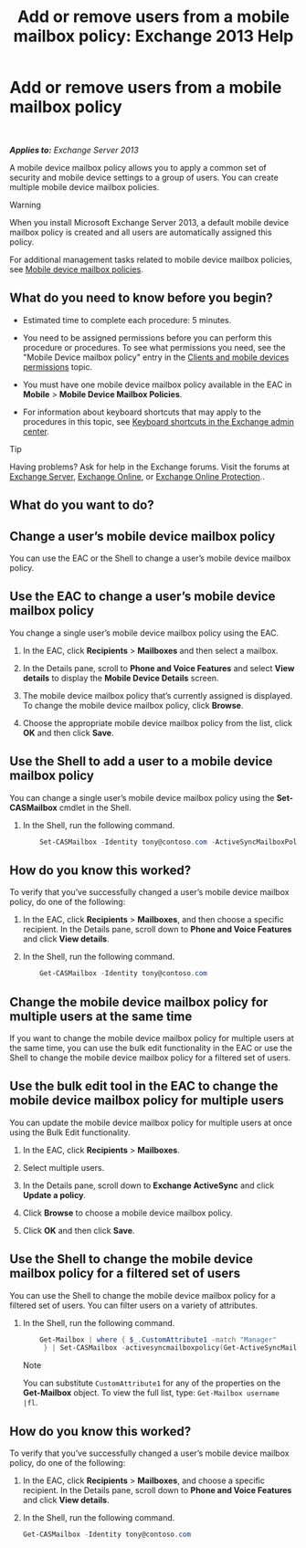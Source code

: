 ﻿---
title: 'Add or remove users from a mobile mailbox policy: Exchange 2013 Help'
TOCTitle: Add or remove users from a mobile mailbox policy
ms:assetid: 4ca8e395-c074-4165-b788-16fae3e2ccab
ms:mtpsurl: https://technet.microsoft.com/en-us/library/Aa997929(v=EXCHG.150)
ms:contentKeyID: 49318497
ms.date: 12/09/2016
mtps_version: v=EXCHG.150
---

# Add or remove users from a mobile mailbox policy

 

_**Applies to:** Exchange Server 2013_


A mobile device mailbox policy allows you to apply a common set of security and mobile device settings to a group of users. You can create multiple mobile device mailbox policies.


> [!WARNING]
> When you install Microsoft Exchange Server 2013, a default mobile device mailbox policy is created and all users are automatically assigned this policy.



For additional management tasks related to mobile device mailbox policies, see [Mobile device mailbox policies](mobile-device-mailbox-policies-exchange-2013-help.md).

## What do you need to know before you begin?

  - Estimated time to complete each procedure: 5 minutes.

  - You need to be assigned permissions before you can perform this procedure or procedures. To see what permissions you need, see the "Mobile Device mailbox policy" entry in the [Clients and mobile devices permissions](clients-and-mobile-devices-permissions-exchange-2013-help.md) topic.

  - You must have one mobile device mailbox policy available in the EAC in **Mobile** \> **Mobile Device Mailbox Policies**.

  - For information about keyboard shortcuts that may apply to the procedures in this topic, see [Keyboard shortcuts in the Exchange admin center](keyboard-shortcuts-in-the-exchange-admin-center-2013-help.md).


> [!TIP]
> Having problems? Ask for help in the Exchange forums. Visit the forums at <A href="https://go.microsoft.com/fwlink/p/?linkid=60612">Exchange Server</A>, <A href="https://go.microsoft.com/fwlink/p/?linkid=267542">Exchange Online</A>, or <A href="https://go.microsoft.com/fwlink/p/?linkid=285351">Exchange Online Protection</A>..



## What do you want to do?

## Change a user’s mobile device mailbox policy

You can use the EAC or the Shell to change a user’s mobile device mailbox policy.

## Use the EAC to change a user’s mobile device mailbox policy

You change a single user’s mobile device mailbox policy using the EAC.

1.  In the EAC, click **Recipients** \> **Mailboxes** and then select a mailbox.

2.  In the Details pane, scroll to **Phone and Voice Features** and select **View details** to display the **Mobile Device Details** screen.

3.  The mobile device mailbox policy that’s currently assigned is displayed. To change the mobile device mailbox policy, click **Browse**.

4.  Choose the appropriate mobile device mailbox policy from the list, click **OK** and then click **Save**.

## Use the Shell to add a user to a mobile device mailbox policy

You can change a single user’s mobile device mailbox policy using the **Set-CASMailbox** cmdlet in the Shell.

1.  In the Shell, run the following command.
    
    ```powershell
        Set-CASMailbox -Identity tony@contoso.com -ActiveSyncMailboxPolicy "Sales" 
    ```

## How do you know this worked?

To verify that you’ve successfully changed a user’s mobile device mailbox policy, do one of the following:

1.  In the EAC, click **Recipients** \> **Mailboxes**, and then choose a specific recipient. In the Details pane, scroll down to **Phone and Voice Features** and click **View details**.

2.  In the Shell, run the following command.
    
    ```powershell
        Get-CASMailbox -Identity tony@contoso.com 
    ```

## Change the mobile device mailbox policy for multiple users at the same time

If you want to change the mobile device mailbox policy for multiple users at the same time, you can use the bulk edit functionality in the EAC or use the Shell to change the mobile device mailbox policy for a filtered set of users.

## Use the bulk edit tool in the EAC to change the mobile device mailbox policy for multiple users

You can update the mobile device mailbox policy for multiple users at once using the Bulk Edit functionality.

1.  In the EAC, click **Recipients** \> **Mailboxes**.

2.  Select multiple users.

3.  In the Details pane, scroll down to **Exchange ActiveSync** and click **Update a policy**.

4.  Click **Browse** to choose a mobile device mailbox policy.

5.  Click **OK** and then click **Save**.

## Use the Shell to change the mobile device mailbox policy for a filtered set of users

You can use the Shell to change the mobile device mailbox policy for a filtered set of users. You can filter users on a variety of attributes.

1.  In the Shell, run the following command.
    
    ```powershell
        Get-Mailbox | where { $_.CustomAttribute1 -match "Manager"
         } | Set-CASMailbox -activesyncmailboxpolicy(Get-ActiveSyncMailboxPolicy "Contoso").Identity
    ```

    > [!NOTE]
    > You can substitute <CODE>CustomAttribute1</CODE> for any of the properties on the <STRONG>Get-Mailbox</STRONG> object. To view the full list, type: <CODE>Get-Mailbox username |fl</CODE>.



## How do you know this worked?

To verify that you’ve successfully changed a user’s mobile device mailbox policy, do one of the following:

1.  In the EAC, click **Recipients** \> **Mailboxes**, and choose a specific recipient. In the Details pane, scroll down to **Phone and Voice Features** and click **View details**.

2.  In the Shell, run the following command.
    
    ```powershell
    Get-CASMailbox -Identity tony@contoso.com
    ```

